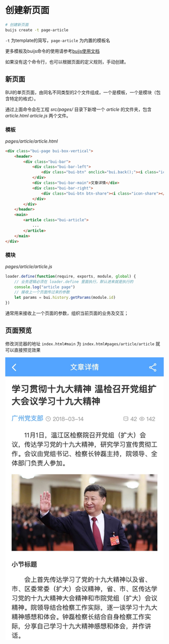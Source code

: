 # 创建新页面

```bash
# 创建新页面
buijs create -t page-article
```

`-t` 为template的简写，`page-article` 为内置的模板名

更多模板及buijs命令的使用请参考[buijs使用文档](https://github.com/imouou/buijs-cli)

如果没有这个命令行，也可以根据页面的定义规则，手动创建。

## 新页面

BUI的单页页面，由同名不同类型的2个文件组成，一个是模板，一个是模块（包含特定的格式）。

通过上面命令会在工程 *src/pages/* 目录下新增一个 *article* 的文件夹，包含 *article.html* *article.js* 两个文件。

### 模板

*pages/article/article.html*

```html
<div class="bui-page bui-box-vertical">
    <header>
        <div class="bui-bar">
            <div class="bui-bar-left">
                <div class="bui-btn" onclick="bui.back();"><i class="icon-back"></i></div>
            </div>
            <div class="bui-bar-main">文章详情</div>
            <div class="bui-bar-right">
                <div class="bui-btn btn-share"><i class="icon-share"></i></div>
            </div>
        </div>
    </header>
    <main>
        <article class="bui-article">
            ...
        </article>
    </main>
</div>
```

### 模块

*pages/article/article.js*

```js
loader.define(function(require, exports, module, global) {
    // 业务逻辑必须在 loader.define 里面执行，默认进来就是执行的
    console.log("article page")
    // 接收上一个页面传过来的参数
    let params = bui.history.getParams(module.id)
})
```

通常用来接收上一个页面的参数，组织当前页面的业务及交互；


## 页面预览

修改浏览器的地址 `index.html#main` 为 `index.html#pages/article/article` 就可以直接预览效果

![预览图](../static/images/template/article.jpg)
